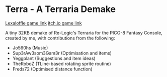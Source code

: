 # Terra - A Terraria Demake
[Lexaloffle game link](https://cubee.games/?rel=PICO-8&sub=terra_-_a_terraria_demake)
[itch.io game link](https://cubeegames.itch.io/terra-a-terraria-demake)

A tiny 32KB demake of Re-Logic's Terraria for the PICO-8 Fantasy Console, created by me, with contributions from the following:
- Jo560hs (Music)
- Sup3rAw3som3Gam3r (Optimisation and items)
- Yeggplant (Suggestions and item ideas)
- TheRoboZ (TLine-based rotating sprite routine)
- Freds72 (Optimised distance function)
